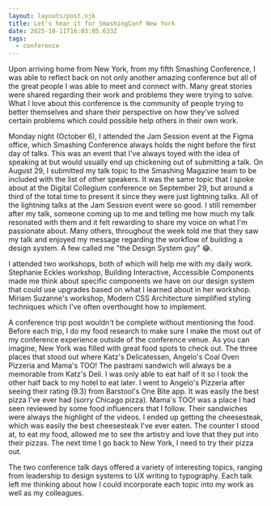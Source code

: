 ```yaml
---
layout: layouts/post.njk
title: Let's hear it for SmashingConf New York
date: 2025-10-11T16:03:05.633Z
tags:
  - conference
---
```

Upon arriving home from New York, from my fifth Smashing Conference, I was able to reflect back on not only another amazing conference but all of the great people I was able to meet and connect with. Many great stories were shared regarding their work and problems they were trying to solve. What I love about this conference is the community of people trying to better themselves and share their perspective on how they've solved certain problems which could possible help others in their own work. 

Monday night (October 6), I attended the Jam Session event at the Figma office, which Smashing Conference always holds the night before the first day of talks. This was an event that I've always toyed with the idea of speaking at but would usually end up chickening out of submitting a talk. On August 29, I submitted my talk topic to the Smashing Magazine team to be included with the list of other speakers. It was the same topic that I spoke about at the Digital Collegium conference on September 29, but around a third of the total time to present it since they were just lightning talks. All of the lightning talks at the Jam Session event were so good. I still remember after my talk, someone coming up to me and telling me how much my talk resonated with them and it felt rewarding to share my voice on what I'm passionate about. Many others, throughout the week told me that they saw my talk and enjoyed my message regarding the workflow of building a design system. A few called me "the Design System guy" 😂. 

I﻿ attended two workshops, both of which will help me with my daily work. Stephanie Eckles workshop, Building Interactive, Accessible Components made me think about specific components we have on our design system that could use upgrades based on what I learned about in her workshop. Miriam Suzanne's workshop, Modern CSS Architecture simplified styling techniques which I've often overthought how to implement.

A﻿ conference trip post wouldn't be complete without mentioning the food. Before each trip, I do my food research to make sure I make the most out of my conference experience outside of the conference venue. As you can imagine, New York was filled with great food spots to check out. The three places that stood out where Katz's Delicatessen, Angelo's Coal Oven Pizzeria and Mama's TOO! The pastrami sandwich will always be a memorable from Katz's Deli. I was only able to eat half of it so I took the other half back to my hotel to eat later. I went to Angelo's Pizzeria after seeing their rating (9.3) from Barstool's One Bite app. It was easily the best pizza I've ever had (sorry Chicago pizza). Mama's TOO! was a place I had seen reviewed by some food influencers that I follow. Their sandwiches were always the highlight of the videos. I ended up getting the cheesesteak, which was easily the best cheesesteak I've ever eaten. The counter I stood at, to eat my food, allowed me to see the artistry and love that they put into their pizzas. The next time I go back to New York, I need to try their pizza out.

T﻿he two conference talk days offered a variety of interesting topics, ranging from leadership to design systems to UX writing to typography. Each talk left me thinking about how I could incorporate each topic into my work as well as my colleagues.